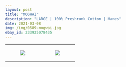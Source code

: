 ```yaml
---
layout: post
title: "MOGWAI"
description: "LARGE | 100% Preshrunk Cotton | Hanes"
date: 2021-03-08
img: /img/0589-mogwai.jpg
ebay_id: 233925078435
---
```




<table style="width:100%;"><tr><td style="vertical-align:top;">
      <figure class="tmblr-full" data-orig-height="2048" data-orig-width="1365" data-orig-src="https://concertshirts.netlify.app/shirts/0589/0589-01.jpg"><img src="https://64.media.tumblr.com/072ec3d877debaeae003d57796b50f80/4821469a7cda155c-d6/s540x810/23b0879de5eeb19c54c4bf80100960ee86e25158.jpg" data-orig-height="2048" data-orig-width="1365" data-orig-src="https://concertshirts.netlify.app/shirts/0589/0589-01.jpg"/></figure></td>
    <td style="vertical-align:top;">
      <figure class="tmblr-full" data-orig-height="2048" data-orig-width="1365" data-orig-src="https://concertshirts.netlify.app/shirts/0589/0589-02.jpg"><img src="https://64.media.tumblr.com/4c71e91988441f603c2c6aa8ce80cd2e/4821469a7cda155c-f0/s540x810/a512291099bfb2a6a4be7df7b7026f31f3f39bec.jpg" data-orig-height="2048" data-orig-width="1365" data-orig-src="https://concertshirts.netlify.app/shirts/0589/0589-02.jpg"/></figure></td>
  </tr></table>
